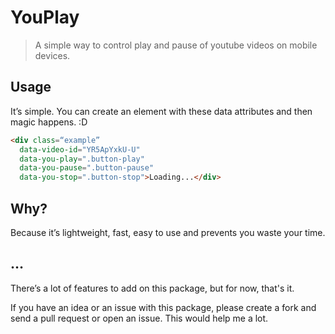 # YouPlay
> A simple way to control play and pause of youtube videos on mobile devices.

## Usage
It’s simple. You can create an element with these data attributes and then magic happens. :D

```html
<div class=“example”
  data-video-id="YR5ApYxkU-U"
  data-you-play=".button-play"
  data-you-pause=".button-pause"
  data-you-stop=".button-stop">Loading...</div>
```

## Why?
Because it’s lightweight, fast, easy to use and prevents you waste your time.

## …
There’s a lot of features to add on this package, but for now, that's it.

If you have an idea or an issue with this package, please create a fork and send a pull request or open an issue. This would help me a lot.
